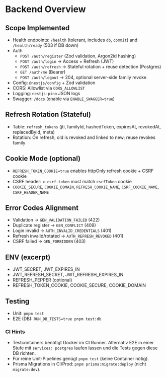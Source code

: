 # Backend Overview

## Scope Implemented

- Health endpoints: `/health` (tolerant, includes `db`, `commit`) and `/health/ready` (503 if DB down)
- Auth
  - `POST /auth/register` (Zod validation, Argon2id hashing)
  - `POST /auth/login` → Access + Refresh (JWT)
  - `POST /auth/refresh` → Stateful rotation + reuse detection (Postgres)
  - `GET /auth/me` (Bearer)
  - `POST /auth/logout` → 204, optional server-side family revoke
- Config: `@nestjs/config` + Zod validation
- CORS: Allowlist via `CORS_ALLOWLIST`
- Logging: `nestjs-pino` JSON logs
- Swagger: `/docs` (enable via `ENABLE_SWAGGER=true`)

## Refresh Rotation (Stateful)

- Table: `refresh_tokens` (jti, familyId, hashedToken, expiresAt, revokedAt, replacedById, meta)
- Rotation: On refresh, old is revoked and linked to new; reuse revokes family

## Cookie Mode (optional)

- `REFRESH_TOKEN_COOKIE=true` enables httpOnly refresh cookie + CSRF cookie
- CSRF header: `x-csrf-token` must match `csrfToken` cookie
- `COOKIE_SECURE`, `COOKIE_DOMAIN`, `REFRESH_COOKIE_NAME`, `CSRF_COOKIE_NAME`, `CSRF_HEADER_NAME`

## Error Codes Alignment

- Validation → `GEN_VALIDATION_FAILED` (422)
- Duplicate register → `GEN_CONFLICT` (409)
- Login invalid → `AUTH_INVALID_CREDENTIALS` (401)
- Refresh invalid/rotated → `AUTH_REFRESH_REVOKED` (401)
- CSRF failed → `GEN_FORBIDDEN` (403)

## ENV (excerpt)

- JWT_SECRET, JWT_EXPIRES_IN
- JWT_REFRESH_SECRET, JWT_REFRESH_EXPIRES_IN
- REFRESH_PEPPER (optional)
- REFRESH_TOKEN_COOKIE, COOKIE_SECURE, COOKIE_DOMAIN

## Testing

- Unit: `pnpm test`
- E2E (DB): `RUN_DB_TESTS=true pnpm test:db`

### CI Hints

- Testcontainers benötigt Docker im CI Runner. Alternativ E2E in einer Stufe mit `services: postgres` laufen lassen und die Tests gegen diese DB richten.
- Für reine Unit-Pipelines genügt `pnpm test` (keine Container nötig).
- Prisma Migrations in CI/Prod: `pnpm prisma:migrate:deploy` (nicht `migrate:dev`).
